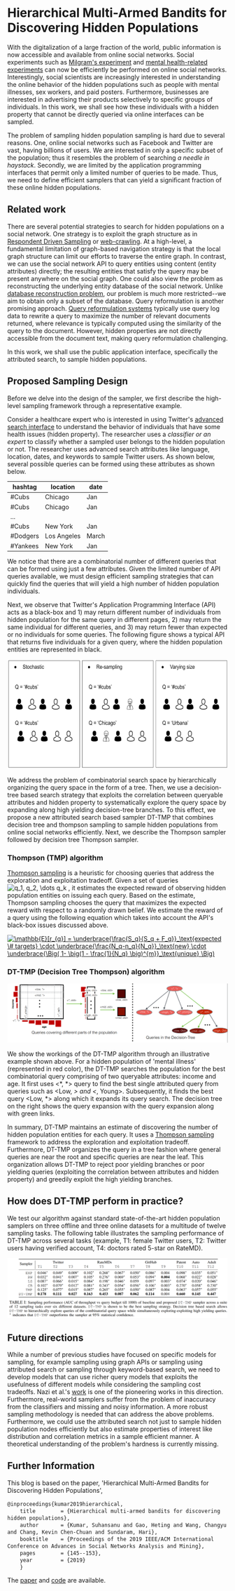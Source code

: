 # Hierarchical Multi-Armed Bandits for Discovering Hidden Populations

With the digitalization of a large fraction of the world, public information is now accessible and available from online social networks. Social experiments such as [Milgram's experiment](https://en.wikipedia.org/wiki/Milgram_experiment) and [mental health-related experiments](https://www.aaai.org/ocs/index.php/ICWSM/ICWSM13/paper/viewFile/6124/6351) can now be efficiently be performed on online social networks. Interestingly, social scientists are increasingly interested in understanding the online behavior of the hidden populations such as people with mental illnesses, sex workers, and paid posters. Furthermore, businesses are interested in advertising their products selectively to specific groups of individuals. In this work, we shall see how these individuals with a hidden property that cannot be directly queried via online interfaces can be sampled. 

The problem of sampling hidden population sampling is hard due to several reasons. One, online social networks such as Facebook and Twitter are vast, having billions of users. We are interested in only a specific subset of the population; thus it resembles the problem of searching *a needle in haystack*. Secondly, we are limited by the application programming interfaces that permit only a limited number of queries to be made. Thus, we need to define efficient samplers that can yield a significant fraction of these online hidden populations. 



## Related work

There are several potential strategies to search for hidden populations on a social network. One strategy is to exploit
the graph structure as in [Respondent Driven Sampling](http://www.respondentdrivensampling.org/reports/RDS1.pdf) or [web-crawling](https://www.sciencedirect.com/science/article/pii/S1389128699000523). At a high-level, a fundamental limitation of graph-based navigation strategy is that the local graph structure can limit our efforts to traverse the entire graph. In
contrast, we can use the social network API to query entities using content (entity attributes) directly; the resulting entities that satisfy the query may be present anywhere on the social graph. One could also view the problem as reconstructing the underlying entity database of the social network. Unlike [database reconstruction problem](https://arxiv.org/abs/1208.0075), our problem is much more restricted--we aim to obtain only a subset of the database. Query reformulation is another promising approach. [Query reformulation systems](https://www.sciencedirect.com/science/article/pii/S030645730500066X) typically use query log data to rewrite a query to maximize the number of relevant documents returned, where relevance is typically computed using the similarity of the query to the document. However, hidden properties are not directly accessible from the document text, making query reformulation challenging.

In this work, we shall use the public application interface, specifically the attributed search, to sample hidden populations. 

## Proposed Sampling Design 

Before we delve into the design of the sampler, we first describe the high-level sampling framework through a representative example. 

Consider a healthcare expert who is interested in using Twitter's [advanced search interface](https://twitter.com/search-advanced?lang=en) to understand the behavior of individuals that have some health issues (hidden property). The researcher uses a *classifier or an expert* to classify whether a sampled user belongs to the hidden population or not. The researcher uses advanced search attributes like language, location, dates, and keywords to sample Twitter users. As shown below, several possible queries can be formed using these attributes as shown below. 

| hashtag | location  | date | 
| ------- | --------- | ---- |
| #Cubs   | Chicago   |  Jan |
| #Cubs   | Chicago   |  Jan |
|...|
|#Cubs    | New York  | Jan  |
|#Dodgers | Los Angeles| March|
|#Yankees | New York   | Jan  |

We notice that there are a combinatorial number of different queries that can be formed using just a few attributes. Given the limited number of API queries available, we must design efficient sampling strategies that can quickly find the queries that will yield a high number of hidden population individuals. 

Next, we observe that Twitter's Application Programming Interface (API) acts as a black-box and 1) may return different number of individuals from hidden population for the same query in different pages, 2) may return the same individual for different queries, and 3) may return fewer than expected or no individuals for some queries. The following figure shows a typical API that returns five individuals for a given query, where the hidden population entities are represented in black.

<img src="/img/blackbox_results.png" width="600" height="250">


We address the problem of combinatorial search space by hierarchically organizing the query space in the form of a tree. Then, we use a decision-tree based search strategy that exploits the correlation between queryable attributes and hidden property to systematically explore the query space by expanding along high yielding decision-tree branches. To this effect, we propose a new attributed search based sampler DT-TMP that combines decision tree and thompson sampling to sample hidden populations from online social networks efficiently. Next, we describe the Thompson sampler followed by decision tree Thompson sampler. 


### Thompson (TMP) algorithm 

[Thompson sampling](https://en.wikipedia.org/wiki/Thompson_sampling) is a heuristic for choosing queries that address the exploration and exploitation tradeoff. Given a set of queries ![$q_1, q_2, \dots q_k$](https://render.githubusercontent.com/render/math?math=%24q_1%2C%20q_2%2C%20%5Cdots%20q_k%24)
, it estimates the expected reward of observing hidden population entities on issuing each query. Based on the estimate, Thompson sampling chooses the query that maximizes the expected reward with respect to a randomly drawn belief. We estimate the reward of a query using the following equation which takes into account the API's black-box issues discussed above.


<a href="https://www.codecogs.com/eqnedit.php?latex=\mathbb{E}[r_{q}]&space;=&space;\underbrace{\frac{S_q}{S_q&space;&plus;&space;F_q}}_\text{expected&space;\&hash;&space;targets}&space;\cdot&space;\underbrace{\frac{N_q-n_q}{N_q}}_\text{new}&space;\cdot&space;\underbrace{\Big(&space;1-&space;\big(1&space;-&space;\frac{1}{N_q}&space;\big)^{m}}_\text{unique}&space;\Big)" target="_blank"><img src="https://latex.codecogs.com/gif.latex?\mathbb{E}[r_{q}]&space;=&space;\underbrace{\frac{S_q}{S_q&space;&plus;&space;F_q}}_\text{expected&space;\&hash;&space;targets}&space;\cdot&space;\underbrace{\frac{N_q-n_q}{N_q}}_\text{new}&space;\cdot&space;\underbrace{\Big(&space;1-&space;\big(1&space;-&space;\frac{1}{N_q}&space;\big)^{m}}_\text{unique}&space;\Big)" title="\mathbb{E}[r_{q}] = \underbrace{\frac{S_q}{S_q + F_q}}_\text{expected \# targets} \cdot \underbrace{\frac{N_q-n_q}{N_q}}_\text{new} \cdot \underbrace{\Big( 1- \big(1 - \frac{1}{N_q} \big)^{m}}_\text{unique} \Big)" /></a>


### DT-TMP (Decision Tree Thompson) algorithm 

![model](/img/model.png)

We show the workings of the DT-TMP algorithm through an illustrative example shown above. For a hidden population of 'mental illness' (represented in red color), the DT-TMP searches the population for the best combinatorial query comprising of two queryable attributes: income and age. It first uses <*, *> query to find the best single attributed query from queries such as <Low, *> and <*, Young>. Subsequently, it finds the best query <Low, *> along which it expands its query search. The decision tree on the right shows the query expansion with the query expansion along with green links. 

In summary, DT-TMP maintains an estimate of discovering the number of hidden population entities for each query. It uses a [Thompson sampling](https://link.springer.com/chapter/10.1007/978-3-642-34106-9_18) framework to address the exploration and exploitation tradeoff. Furthermore, DT-TMP organizes the query in a tree fashion where general queries are near the root and specific queries are near the leaf. This organization allows DT-TMP to reject poor yielding branches or poor yielding queries (exploiting the correlation between attributes and hidden property) and greedily exploit the high yielding branches. 




## How does DT-TMP perform in practice?

We test our algorithm against standard state-of-the-art hidden population samplers on three offline and three online datasets for a multitude of twelve sampling tasks. The following table illustrates the sampling performance of DT-TMP across several tasks (example, T1: female Twitter users, T2: Twitter users having verified account, T4: doctors rated 5-star on RateMD). 

![model](/img/results.png)


## Future directions

While a number of previous studies have focused on specific models for sampling, for example sampling using graph APIs or sampling using attributed search or sampling through keyword-based search, we need to develop models that can use richer query models that exploits the usefulness of different models while considering the sampling cost tradeoffs. Nazi et al.'s [work](https://www.aaai.org/ocs/index.php/ICWSM/ICWSM15/paper/view/10577) is one of the pioneering works in this direction. Furthermore, real-world samplers suffer from the problem of inaccuracy from the classifiers and missing and noisy information. A more robust sampling methodology is needed that can address the above problems. Furthermore, we could use the attributed search not just to sample hidden population nodes efficiently but also estimate properties of interest like distribution and correlation metrics in a sample efficient manner. A theoretical understanding of the problem's hardness is currently missing. 

## Further Information

This blog is based on the paper, 'Hierarchical Multi-Armed Bandits for Discovering Hidden Populations',

    @inproceedings{kumar2019hierarchical,
        title        = {Hierarchical multi-armed bandits for discovering hidden populations},
        author       = {Kumar, Suhansanu and Gao, Heting and Wang, Changyu and Chang, Kevin Chen-Chuan and Sundaram, Hari},
        booktitle    = {Proceedings of the 2019 IEEE/ACM International Conference on Advances in Social Networks Analysis and Mining},
        pages        = {145--153},
        year         = {2019}
        }


The [paper](https://asonamdata.com/ASONAM2019_Proceedings/pdf/papers/021_0145_023.pdf) and [code](/code/) are available. 
